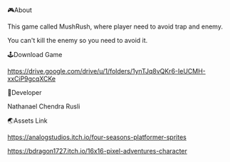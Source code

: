 🎮About

This game called MushRush, where player need to avoid trap and enemy.

You can't kill the enemy so you need to avoid it. 


🕹️Download Game


https://drive.google.com/drive/u/1/folders/1ynTJq8vQKr6-IeUCMH-xxCiP9gcqXCKe


👤Developer

Nathanael Chendra Rusli


🌏Assets Link


https://analogstudios.itch.io/four-seasons-platformer-sprites


https://bdragon1727.itch.io/16x16-pixel-adventures-character
